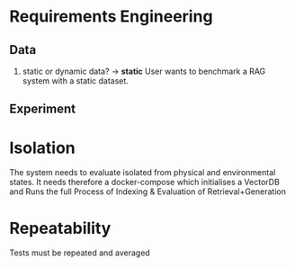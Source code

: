 # Requirements Engineering

## Data

1. static or dynamic data?
-> **static**
User wants to benchmark a RAG system with a static dataset.


## Experiment

# Isolation
The system needs to evaluate isolated from physical and environmental states. It needs therefore a docker-compose which 
initialises a VectorDB and Runs the full Process of Indexing & Evaluation of Retrieval+Generation

# Repeatability
Tests must be repeated and averaged
